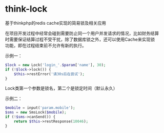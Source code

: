 # think-lock
基于thinkphp的redis cache实现的简易锁及相关应用

在项目开发过程中经常会碰到需要防止同一个用户并发请求的情况，比如财务结算时需要保证结算过程不受干扰，除了数据库锁之外，还可以使用Cache来实现锁功能，即在过程结束前不允许有新的执行。

示例一：
```php
$lock = new Lock('login_'.$param['name'], 30);
if (!$lock->lock()) {
    $this->restError('请30s后在尝试');
}
```
Lock类第一个参数是锁名，第二个是锁定时间（默认永久）

示例二：
```php
$mobile = input('param.mobile');
$sms = new SmsLock($mobile);
if (!$sms->canSend()) {
    return $this->restResponse(10046);
}
```
